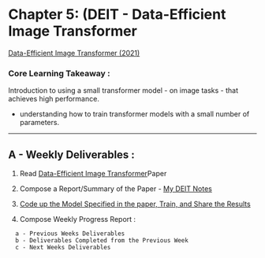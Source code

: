 # Chapter 5: (DEIT - Data-Efficient Image Transformer

[Data-Efficient Image Transformer (2021)](TODO.md)

### Core Learning Takeaway :

Introduction to using a small transformer model - on image tasks - that achieves high performance.
- understanding how to train transformer models with a small number of parameters.
____

## A  - Weekly Deliverables :

1. Read [Data-Efficient Image Transformer](TODO.md)Paper
2. Compose a Report/Summary of the Paper - [My DEIT Notes](TODO.md)
3. [Code up the Model Specified in the paper, Train, and Share the Results](TODO.md)

4. Compose Weekly Progress Report : 
```
  a - Previous Weeks Deliverables
  b - Deliverables Completed from the Previous Week
  c - Next Weeks Deliverables
```
